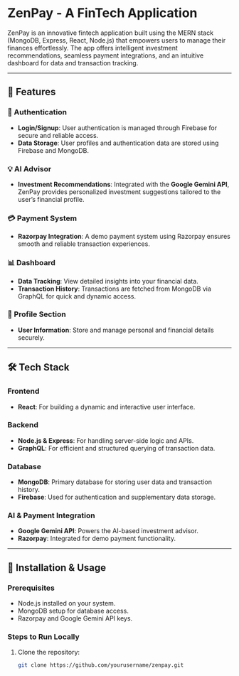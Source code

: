 

# ZenPay - A FinTech Application

ZenPay is an innovative fintech application built using the MERN stack (MongoDB, Express, React, Node.js) that empowers users to manage their finances effortlessly. The app offers intelligent investment recommendations, seamless payment integrations, and an intuitive dashboard for data and transaction tracking.

---

## 🌟 Features

### 🔑 Authentication
- **Login/Signup**: User authentication is managed through Firebase for secure and reliable access.
- **Data Storage**: User profiles and authentication data are stored using Firebase and MongoDB.

### 💡 AI Advisor
- **Investment Recommendations**: Integrated with the **Google Gemini API**, ZenPay provides personalized investment suggestions tailored to the user’s financial profile.

### 💳 Payment System
- **Razorpay Integration**: A demo payment system using Razorpay ensures smooth and reliable transaction experiences.

### 📊 Dashboard
- **Data Tracking**: View detailed insights into your financial data.
- **Transaction History**: Transactions are fetched from MongoDB via GraphQL for quick and dynamic access.

### 👤 Profile Section
- **User Information**: Store and manage personal and financial details securely.

---

## 🛠️ Tech Stack

### Frontend
- **React**: For building a dynamic and interactive user interface.

### Backend
- **Node.js & Express**: For handling server-side logic and APIs.
- **GraphQL**: For efficient and structured querying of transaction data.

### Database
- **MongoDB**: Primary database for storing user data and transaction history.
- **Firebase**: Used for authentication and supplementary data storage.

### AI & Payment Integration
- **Google Gemini API**: Powers the AI-based investment advisor.
- **Razorpay**: Integrated for demo payment functionality.

---

## 🚀 Installation & Usage

### Prerequisites
- Node.js installed on your system.
- MongoDB setup for database access.
- Razorpay and Google Gemini API keys.

### Steps to Run Locally
1. Clone the repository:
   ```bash
   git clone https://github.com/yourusername/zenpay.git
